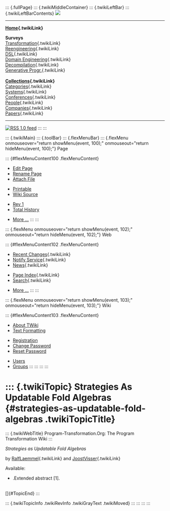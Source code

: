 ::: {.fullPage}
::: {.twikiMiddleContainer}
::: {.twikiLeftBar}
::: {.twikiLeftBarContents}
![](../pub/transformation.gif)

------------------------------------------------------------------------

**[Home](WebHome){.twikiLink}**

**Surveys**\
[Transformation](ProgramTransformation){.twikiLink}\
[Reengineering](ReengineeringWiki){.twikiLink}\
[DSL](DomainSpecificLanguages){.twikiLink}\
[Domain Engineering](DomainEngineering){.twikiLink}\
[Decompilation](DeCompilation){.twikiLink}\
[Generative Progr.](GenerativeProgrammingWiki){.twikiLink}\
\
**[Collections](CategoryCollection){.twikiLink}**\
[Categories](CategoryCategory){.twikiLink}\
[Systems](TransformationSystems){.twikiLink}\
[Conferences](TransformationConferences){.twikiLink}\
[People](TransformationPeople){.twikiLink}\
[Companies](TransformationCompanies){.twikiLink}\
[Papers](CategoryPaper){.twikiLink}

------------------------------------------------------------------------

[![](../pub/rss.gif "RSS 1.0 feed")](WebRss@skin=rss)
:::
:::

::: {.twikiMain}
::: {.toolBar}
::: {.flexMenuBar}
::: {.flexMenu onmouseover="return showMenu(event, 100);" onmouseout="return hideMenu(event, 100);"}
Page

::: {#flexMenuContent100 .flexMenuContent}
-   [Edit
    Page](http://www.program-transformation.org/edit/Transform/StrategiesAsUpdatableFoldAlgebras?t=1536826572)
-   [Rename
    Page](http://www.program-transformation.org/rename/Transform/StrategiesAsUpdatableFoldAlgebras)
-   [Attach
    File](http://www.program-transformation.org/attach/Transform/StrategiesAsUpdatableFoldAlgebras)

<!-- -->

-   [Printable](http://www.program-transformation.org/view/Transform/StrategiesAsUpdatableFoldAlgebras?skin=print.pattern)
-   [Wiki
    Source](http://www.program-transformation.org/view/Transform/StrategiesAsUpdatableFoldAlgebras?skin=text&raw=on&contenttype=text/plain)

<!-- -->

-   [Rev
    1](http://www.program-transformation.org/view/Transform/StrategiesAsUpdatableFoldAlgebras?rev=1.1)
-   [Total
    History](http://www.program-transformation.org/rdiff/Transform/StrategiesAsUpdatableFoldAlgebras)

<!-- -->

-   [More
    \...](http://www.program-transformation.org/oops/Transform/StrategiesAsUpdatableFoldAlgebras?template=oopsmore&param1=1.1&param2=1.1)
:::
:::

::: {.flexMenu onmouseover="return showMenu(event, 102);" onmouseout="return hideMenu(event, 102);"}
Web

::: {#flexMenuContent102 .flexMenuContent}
-   [Recent Changes](WebChanges){.twikiLink}
-   [Notify Service](WebNotify){.twikiLink}
-   [News](WebNews){.twikiLink}

<!-- -->

-   [Page Index](WebIndex){.twikiLink}
-   [Search](WebSearch){.twikiLink}

<!-- -->

-   [More
    \...](http://www.program-transformation.org/oops/Transform/StrategiesAsUpdatableFoldAlgebras?template=oopsmore&param1=1.1&param2=1.1)
:::
:::

::: {.flexMenu onmouseover="return showMenu(event, 103);" onmouseout="return hideMenu(event, 103);"}
Wiki

::: {#flexMenuContent103 .flexMenuContent}
-   [About
    TWiki](http://www.program-transformation.org/view/TWiki/WebHome)
-   [Text
    Formatting](http://www.program-transformation.org/view/TWiki/TextFormattingRules)

<!-- -->

-   [Registration](http://www.program-transformation.org/view/TWiki/TWikiRegistration)
-   [Change
    Password](http://www.program-transformation.org/view/TWiki/ChangePassword)
-   [Reset
    Password](http://www.program-transformation.org/view/TWiki/ResetPassword)

<!-- -->

-   [Users](http://www.program-transformation.org/view/Main/TWikiUsers)
-   [Groups](http://www.program-transformation.org/view/Main/TWikiGroups)
:::
:::
:::
:::

::: {.twikiTopic}
Strategies As Updatable Fold Algebras {#strategies-as-updatable-fold-algebras .twikiTopicTitle}
=====================================

::: {.twikiWebTitle}
Program-Transformation.Org: The Program Transformation Wiki
:::

*Strategies as Updatable Fold Algebras*

by [RalfLaemmel](RalfLaemmel){.twikiLink} and
[JoostVisser](JoostVisser){.twikiLink}

Available:

-   .Extended abstract \[1\].

\
[]{#TopicEnd}
:::

::: {.twikiTopicInfo .twikiRevInfo .twikiGrayText .twikiMoved}
:::
:::
:::
:::
